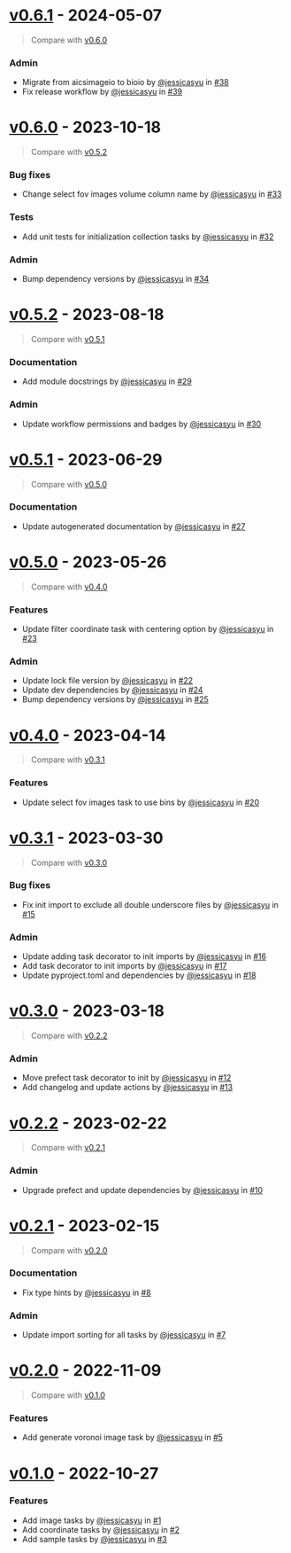# [v0.6.1](https://github.com/allen-cell-animated/abm-initialization-collection/releases/tag/v0.6.1) - 2024-05-07

> Compare with [v0.6.0](https://github.com/allen-cell-animated/abm-initialization-collection/compare/v0.6.0...v0.6.1)

### Admin

- Migrate from aicsimageio to bioio by [@jessicasyu](https://github.com/jessicasyu) in [#38](https://github.com/allen-cell-animated/abm-initialization-collection/pull/38)
- Fix release workflow by [@jessicasyu](https://github.com/jessicasyu) in [#39](https://github.com/allen-cell-animated/abm-initialization-collection/pull/39)

# [v0.6.0](https://github.com/allen-cell-animated/abm-initialization-collection/releases/tag/v0.6.0) - 2023-10-18

> Compare with [v0.5.2](https://github.com/allen-cell-animated/abm-initialization-collection/compare/v0.5.2...v0.6.0)

### Bug fixes

- Change select fov images volume column name by [@jessicasyu](https://github.com/jessicasyu) in [#33](https://github.com/allen-cell-animated/abm-initialization-collection/pull/33)

### Tests

- Add unit tests for initialization collection tasks by [@jessicasyu](https://github.com/jessicasyu) in [#32](https://github.com/allen-cell-animated/abm-initialization-collection/pull/32)

### Admin

- Bump dependency versions by [@jessicasyu](https://github.com/jessicasyu) in [#34](https://github.com/allen-cell-animated/abm-initialization-collection/pull/34)

# [v0.5.2](https://github.com/allen-cell-animated/abm-initialization-collection/releases/tag/v0.5.2) - 2023-08-18

> Compare with [v0.5.1](https://github.com/allen-cell-animated/abm-initialization-collection/compare/v0.5.1...v0.5.2)

### Documentation

- Add module docstrings by [@jessicasyu](https://github.com/jessicasyu) in [#29](https://github.com/allen-cell-animated/abm-initialization-collection/pull/29)

### Admin

- Update workflow permissions and badges by [@jessicasyu](https://github.com/jessicasyu) in [#30](https://github.com/allen-cell-animated/abm-initialization-collection/pull/30)

# [v0.5.1](https://github.com/allen-cell-animated/abm-initialization-collection/releases/tag/v0.5.1) - 2023-06-29

> Compare with [v0.5.0](https://github.com/allen-cell-animated/abm-initialization-collection/compare/v0.5.0...v0.5.1)

### Documentation

- Update autogenerated documentation by [@jessicasyu](https://github.com/jessicasyu) in [#27](https://github.com/allen-cell-animated/abm-initialization-collection/pull/27)

# [v0.5.0](https://github.com/allen-cell-animated/abm-initialization-collection/releases/tag/v0.5.0) - 2023-05-26

> Compare with [v0.4.0](https://github.com/allen-cell-animated/abm-initialization-collection/compare/v0.4.0...v0.5.0)

### Features

- Update filter coordinate task with centering option by [@jessicasyu](https://github.com/jessicasyu) in [#23](https://github.com/allen-cell-animated/abm-initialization-collection/pull/23)

### Admin

- Update lock file version by [@jessicasyu](https://github.com/jessicasyu) in [#22](https://github.com/allen-cell-animated/abm-initialization-collection/pull/22)
- Update dev dependencies by [@jessicasyu](https://github.com/jessicasyu) in [#24](https://github.com/allen-cell-animated/abm-initialization-collection/pull/24)
- Bump dependency versions by [@jessicasyu](https://github.com/jessicasyu) in [#25](https://github.com/allen-cell-animated/abm-initialization-collection/pull/25)

# [v0.4.0](https://github.com/allen-cell-animated/abm-initialization-collection/releases/tag/v0.4.0) - 2023-04-14

> Compare with [v0.3.1](https://github.com/allen-cell-animated/abm-initialization-collection/compare/v0.3.1...v0.4.0)

### Features

- Update select fov images task to use bins by [@jessicasyu](https://github.com/jessicasyu) in [#20](https://github.com/allen-cell-animated/abm-initialization-collection/pull/20)

# [v0.3.1](https://github.com/allen-cell-animated/abm-initialization-collection/releases/tag/v0.3.1) - 2023-03-30

> Compare with [v0.3.0](https://github.com/allen-cell-animated/abm-initialization-collection/compare/v0.3.0...v0.3.1)

### Bug fixes

- Fix init import to exclude all double underscore files by [@jessicasyu](https://github.com/jessicasyu) in [#15](https://github.com/allen-cell-animated/abm-initialization-collection/pull/15)

### Admin

- Update adding task decorator to init imports by [@jessicasyu](https://github.com/jessicasyu) in [#16](https://github.com/allen-cell-animated/abm-initialization-collection/pull/16)
- Add task decorator to init imports by [@jessicasyu](https://github.com/jessicasyu) in [#17](https://github.com/allen-cell-animated/abm-initialization-collection/pull/17)
- Update pyproject.toml and dependencies by [@jessicasyu](https://github.com/jessicasyu) in [#18](https://github.com/allen-cell-animated/abm-initialization-collection/pull/18)

# [v0.3.0](https://github.com/allen-cell-animated/abm-initialization-collection/releases/tag/v0.3.0) - 2023-03-18

> Compare with [v0.2.2](https://github.com/allen-cell-animated/abm-initialization-collection/compare/v0.2.2...v0.3.0)

### Admin

- Move prefect task decorator to init by [@jessicasyu](https://github.com/jessicasyu) in [#12](https://github.com/allen-cell-animated/abm-initialization-collection/pull/12)
- Add changelog and update actions by [@jessicasyu](https://github.com/jessicasyu) in [#13](https://github.com/allen-cell-animated/abm-initialization-collection/pull/13)

# [v0.2.2](https://github.com/allen-cell-animated/abm-initialization-collection/releases/tag/v0.2.2) - 2023-02-22

> Compare with [v0.2.1](https://github.com/allen-cell-animated/abm-initialization-collection/compare/v0.2.1...v0.2.2)

### Admin

- Upgrade prefect and update dependencies by [@jessicasyu](https://github.com/jessicasyu) in [#10](https://github.com/allen-cell-animated/abm-initialization-collection/pull/10)

# [v0.2.1](https://github.com/allen-cell-animated/abm-initialization-collection/releases/tag/v0.2.1) - 2023-02-15

> Compare with [v0.2.0](https://github.com/allen-cell-animated/abm-initialization-collection/compare/v0.2.0...v0.2.1)

### Documentation

- Fix type hints by [@jessicasyu](https://github.com/jessicasyu) in [#8](https://github.com/allen-cell-animated/abm-initialization-collection/pull/8)

### Admin

- Update import sorting for all tasks by [@jessicasyu](https://github.com/jessicasyu) in [#7](https://github.com/allen-cell-animated/abm-initialization-collection/pull/7)

# [v0.2.0](https://github.com/allen-cell-animated/abm-initialization-collection/releases/tag/v0.2.0) - 2022-11-09

> Compare with [v0.1.0](https://github.com/allen-cell-animated/abm-initialization-collection/compare/v0.1.0...v0.2.0)

### Features

- Add generate voronoi image task by [@jessicasyu](https://github.com/jessicasyu) in [#5](https://github.com/allen-cell-animated/abm-initialization-collection/pull/5)

# [v0.1.0](https://github.com/allen-cell-animated/abm-initialization-collection/releases/tag/v0.1.0) - 2022-10-27

### Features

- Add image tasks by [@jessicasyu](https://github.com/jessicasyu) in [#1](https://github.com/allen-cell-animated/abm-initialization-collection/pull/1)
- Add coordinate tasks by [@jessicasyu](https://github.com/jessicasyu) in [#2](https://github.com/allen-cell-animated/abm-initialization-collection/pull/2)
- Add sample tasks by [@jessicasyu](https://github.com/jessicasyu) in [#3](https://github.com/allen-cell-animated/abm-initialization-collection/pull/3)
